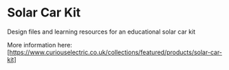 # Solar Car Kit
Design files and learning resources for an educational solar car kit

More information here: [https://www.curiouselectric.co.uk/collections/featured/products/solar-car-kit]
